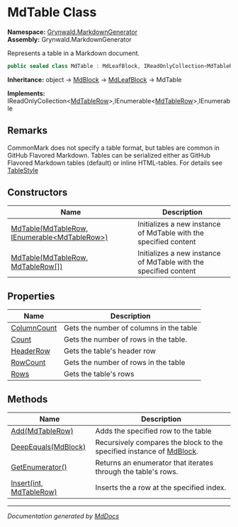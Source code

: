 ﻿<!--  
  <auto-generated>   
    The contents of this file were generated by a tool.  
    Changes to this file may be list if the file is regenerated  
  </auto-generated>   
-->

# MdTable Class

**Namespace:** [Grynwald.MarkdownGenerator](../index.md)  
**Assembly:** Grynwald.MarkdownGenerator

Represents a table in a Markdown document.

```csharp
public sealed class MdTable : MdLeafBlock, IReadOnlyCollection<MdTableRow>, IEnumerable<MdTableRow>, IEnumerable
```

**Inheritance:** object → [MdBlock](../MdBlock/index.md) → [MdLeafBlock](../MdLeafBlock/index.md) → MdTable

**Implements:** IReadOnlyCollection\<[MdTableRow](../MdTableRow/index.md)\>,IEnumerable\<[MdTableRow](../MdTableRow/index.md)\>,IEnumerable

## Remarks

CommonMark does not specify a table format, but tables are common in GitHub Flavored Markdown. Tables can be serialized either as GitHub Flavored Markdown tables (default) or inline HTML\-tables. For details see [TableStyle](../MdSerializationOptions/properties/TableStyle.md)

## Constructors

| Name                                                                                                            | Description                                                      |
| --------------------------------------------------------------------------------------------------------------- | ---------------------------------------------------------------- |
| [MdTable(MdTableRow, IEnumerable\<MdTableRow\>)](constructors/index.md#mdtablemdtablerow-ienumerablemdtablerow) | Initializes a new instance of MdTable with the specified content |
| [MdTable(MdTableRow, MdTableRow\[\])](constructors/index.md#mdtablemdtablerow-mdtablerow)                       | Initializes a new instance of MdTable with the specified content |

## Properties

| Name                                     | Description                             |
| ---------------------------------------- | --------------------------------------- |
| [ColumnCount](properties/ColumnCount.md) | Gets the number of columns in the table |
| [Count](properties/Count.md)             | Gets the number of rows in the table.   |
| [HeaderRow](properties/HeaderRow.md)     | Gets the table's header row             |
| [RowCount](properties/RowCount.md)       | Gets the number of rows in the table    |
| [Rows](properties/Rows.md)               | Gets the table's rows                   |

## Methods

| Name                                         | Description                                                                                 |
| -------------------------------------------- | ------------------------------------------------------------------------------------------- |
| [Add(MdTableRow)](methods/Add.md)            | Adds the specified row to the table                                                         |
| [DeepEquals(MdBlock)](methods/DeepEquals.md) | Recursively compares the block to the specified instance of [MdBlock](../MdBlock/index.md). |
| [GetEnumerator()](methods/GetEnumerator.md)  | Returns an enumerator that iterates through the table's rows.                               |
| [Insert(int, MdTableRow)](methods/Insert.md) | Inserts the a row at the specified index.                                                   |

___

*Documentation generated by [MdDocs](https://github.com/ap0llo/mddocs)*
